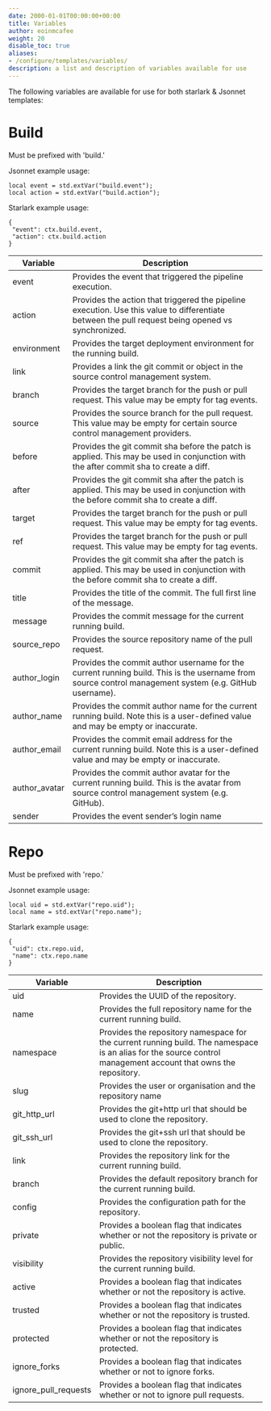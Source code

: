 ```yaml
---
date: 2000-01-01T00:00:00+00:00
title: Variables
author: eoinmcafee
weight: 20
disable_toc: true
aliases:
- /configure/templates/variables/ 
description: a list and description of variables available for use
---
```

The following variables are available for use for both starlark & Jsonnet templates:

# Build
Must be prefixed with 'build.'

Jsonnet example usage:
```
local event = std.extVar("build.event");
local action = std.extVar("build.action");
```

Starlark example usage:
```
{
 "event": ctx.build.event,
 "action": ctx.build.action
}
```

Variable	| Description
------------|------------
event	      | Provides the event that triggered the pipeline execution.
action	      | Provides the action that triggered the pipeline execution. Use this value to differentiate between the pull request being opened vs synchronized.
environment	  | Provides the target deployment environment for the running build.
link	      | Provides a link the git commit or object in the source control management system.
branch	      | Provides the target branch for the push or pull request. This value may be empty for tag events.
source	      | Provides the source branch for the pull request. This value may be empty for certain source control management providers.
before	      | Provides the git commit sha before the patch is applied. This may be used in conjunction with the after commit sha to create a diff.
after	      | Provides the git commit sha after the patch is applied. This may be used in conjunction with the before commit sha to create a diff.
target	      | Provides the target branch for the push or pull request. This value may be empty for tag events.
ref	          | Provides the target branch for the push or pull request. This value may be empty for tag events.
commit	      | Provides the git commit sha after the patch is applied. This may be used in conjunction with the before commit sha to create a diff.
title	      | Provides the title of the commit. The full first line of the message.
message	      | Provides the commit message for the current running build.
source_repo	  | Provides the source repository name of the pull request.
author_login  | Provides the commit author username for the current running build. This is the username from source control management system (e.g. GitHub username).
author_name   | Provides the commit author name for the current running build. Note this is a user-defined value and may be empty or inaccurate.
author_email  | Provides the commit email address for the current running build. Note this is a user-defined value and may be empty or inaccurate.
author_avatar | Provides the commit author avatar for the current running build. This is the avatar from source control management system (e.g. GitHub).
sender	      | Provides the event sender’s login name

# Repo
Must be prefixed with 'repo.'

Jsonnet example usage:
```
local uid = std.extVar("repo.uid");
local name = std.extVar("repo.name");
 ```

Starlark example usage:
```
{
 "uid": ctx.repo.uid,
 "name": ctx.repo.name
}
```

Variable	| Description
------------|------------
uid	         | Provides the UUID of the repository.
name	     | Provides the full repository name for the current running build.
namespace	 | Provides the repository namespace for the current running build. The namespace is an alias for the source control management account that owns the repository.
slug	     | Provides the user or organisation and the repository name
git_http_url | Provides the git+http url that should be used to clone the repository.
git_ssh_url	 | Provides the git+ssh url that should be used to clone the repository.
link	     | Provides the repository link for the current running build.
branch	     | Provides the default repository branch for the current running build.
config	     | Provides the configuration path for the repository.
private	     | Provides a boolean flag that indicates whether or not the repository is private or public.
visibility	 | Provides the repository visibility level for the current running build.
active	     | Provides a boolean flag that indicates whether or not the repository is active.
trusted	     | Provides a boolean flag that indicates whether or not the repository is trusted.
protected	 | Provides a boolean flag that indicates whether or not the repository is protected.
ignore_forks | Provides a boolean flag that indicates whether or not to ignore forks.
ignore_pull_requests  | Provides a boolean flag that indicates whether or not to ignore pull requests.
